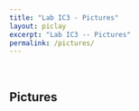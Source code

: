 ```yaml
---
title: "Lab IC3 - Pictures"
layout: piclay
excerpt: "Lab IC3 -- Pictures"
permalink: /pictures/
---
```


<p>&nbsp;</p>

## Pictures

<!--
Jump to: [Leiden](#leiden), [ETHZ](#ethz), [Cornell](#cornell), [St Andrews](#st-andrews)


### Leiden

#### Timelapse of our STM assembling [(see LION news item)](https://www.physics.leidenuniv.nl/index.php?id=11573&news=867&type=lion&ln=EN):
<iframe width="560" height="315" src="https://www.youtube.com/embed/3iKvUMv1h5A" frameborder="0" allowfullscreen></iframe>

#### Gallery
(Right-click *'view image'* to see a larger image.)
{% assign number_printed = 0 %}
{% for pic in site.data.pictures_Leiden %}

{% assign even_odd = number_printed | modulo: 4 %}

{% if even_odd == 0 %}
<div class="row">
{% endif %}

<div class="col-sm-3 clearfix">
<img src="{{ site.url }}{{ site.baseurl }}/images/picpic/Gallery/{{ pic.image }}" class="img-responsive" width="95%" style="float: left" />
</div>

{% assign number_printed = number_printed | plus: 1 %}

{% if even_odd > 2 %}
</div>
{% endif %}


{% endfor %}

{% assign even_odd = number_printed | modulo: 4 %}
{% if even_odd == 1 %}
</div>
{% endif %}

{% if even_odd == 2 %}
</div>
{% endif %}

{% if even_odd == 3 %}
</div>
{% endif %}

<p> &nbsp; </p>

First advertisement.
<figure>
<img src="{{ site.url }}{{ site.baseurl }}/images/picpic/WebpageLeiden_red.jpg" width="60%" >
</figure>


## ETHZ
From the [group of Andreas Wallraff](http://www.qudev.ethz.ch/).
<figure>
<img src="{{ site.url }}{{ site.baseurl }}/images/picpic/WebpageETH_red.jpg" width="60%">
</figure>

-->
